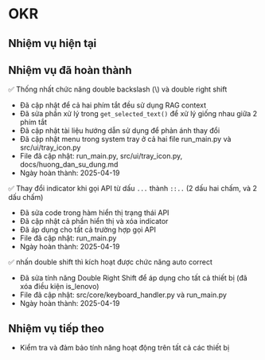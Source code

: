 # OKR

## Nhiệm vụ hiện tại

## Nhiệm vụ đã hoàn thành

✅ Thống nhất chức năng double backslash (\\) và double right shift

-   Đã cập nhật để cả hai phím tắt đều sử dụng RAG context
-   Đã sửa phần xử lý trong `get_selected_text()` để xử lý giống nhau giữa 2 phím tắt
-   Đã cập nhật tài liệu hướng dẫn sử dụng để phản ánh thay đổi
-   Đã cập nhật menu trong system tray ở cả hai file run_main.py và src/ui/tray_icon.py
-   File đã cập nhật: run_main.py, src/ui/tray_icon.py, docs/huong_dan_su_dung.md
-   Ngày hoàn thành: 2025-04-19

✅ Thay đổi indicator khi gọi API từ dấu `...` thành `::..` (2 dấu hai chấm, và 2 dấu chấm)

-   Đã sửa code trong hàm hiển thị trạng thái API
-   Đã cập nhật cả phần hiển thị và xóa indicator
-   Đã áp dụng cho tất cả trường hợp gọi API
-   File đã cập nhật: run_main.py
-   Ngày hoàn thành: 2025-04-19

✅ nhấn double shift thì kích hoạt được chức năng auto correct

-   Đã sửa tính năng Double Right Shift để áp dụng cho tất cả thiết bị (đã xóa điều kiện is_lenovo)
-   File đã cập nhật: src/core/keyboard_handler.py và run_main.py
-   Ngày hoàn thành: 2025-04-19

## Nhiệm vụ tiếp theo

-   Kiểm tra và đảm bảo tính năng hoạt động trên tất cả các thiết bị
